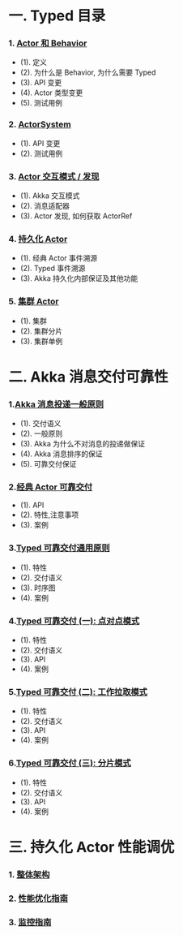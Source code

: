 <!--
暂时注释
# 前言
-->

# 一. Typed 目录

### 1. [Actor 和 Behavior](/doc/1-actor-behavior.md)
- (1). 定义
- (2). 为什么是 Behavior, 为什么需要 Typed
- (3). API 变更
- (4). Actor 类型变更
- (5). 测试用例
### 2. [ActorSystem](/doc/2-actor-system.md)
- (1). API 变更
- (2). 测试用例
### 3. [Actor 交互模式 / 发现](/doc/3-actor-interaction.md)
- (1). Akka 交互模式
- (2). 消息适配器
- (3). Actor 发现, 如何获取 ActorRef
### 4. [持久化 Actor](/doc/4-eventsoured-actor.md)
- (1). 经典 Actor 事件溯源
- (2). Typed 事件溯源
- (3). Akka 持久化内部保证及其他功能
### 5. [集群 Actor](/doc/5-cluster.md)
- (1). 集群
- (2). 集群分片
- (3). 集群单例

# 二. Akka 消息交付可靠性

### 1.[Akka 消息投递一般原则](/doc/delivery/1-message-delivery-reliability.md)
- (1). 交付语义 
- (2). 一般原则 
- (3). Akka 为什么不对消息的投递做保证
- (4). Akka 消息排序的保证
- (5). 可靠交付保证
### 2.[经典 Actor 可靠交付](/doc/delivery/2-classic-reliable-delivery.md)
- (1). API
- (2). 特性,注意事项
- (3). 案例
### 3.[Typed 可靠交付通用原则](/doc/delivery/3-typed-reliable-delivery.md)
- (1). 特性
- (2). 交付语义
- (3). 时序图
- (4). 案例
### 4.[Typed 可靠交付 (一): 点对点模式](/doc/delivery/4-typed-reliable-delivery-p2p.md)
- (1). 特性 
- (2). 交付语义
- (3). API
- (4). 案例
### 5.[Typed 可靠交付 (二): 工作拉取模式](/doc/delivery/5-typed-reliable-delivery-pull.md)
- (1). 特性
- (2). 交付语义
- (3). API
- (4). 案例
### 6.[Typed 可靠交付 (三): 分片模式](/doc/delivery/6-typed-reliable-delivery-sharding.md)
- (1). 特性
- (2). 交付语义
- (3). API
- (4). 案例

# 三. 持久化 Actor 性能调优

### 1. [整体架构](/doc/persist/1-architecture.md)
### 2. [性能优化指南](/doc/persist/2-performance-tips.md)
### 3. [监控指南](/doc/persist/3-monitor.md)

